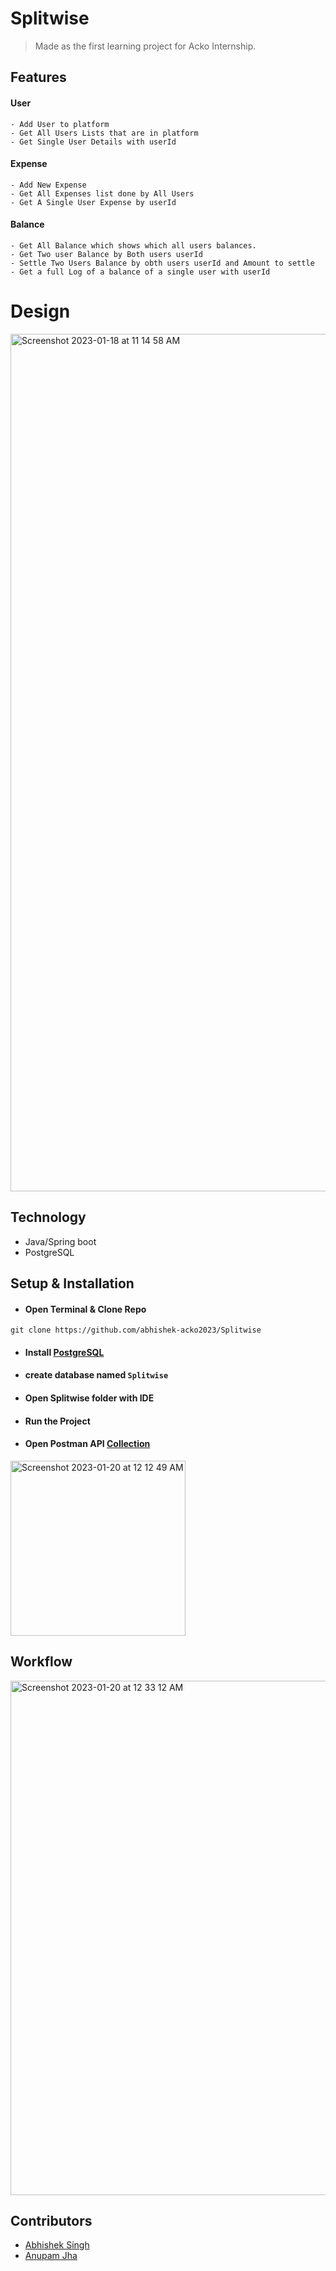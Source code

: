 # Splitwise

> Made as the first learning project for Acko Internship.

## Features

#### User

```
- Add User to platform
- Get All Users Lists that are in platform
- Get Single User Details with userId
```

#### Expense

```
- Add New Expense
- Get All Expenses list done by All Users
- Get A Single User Expense by userId
```

#### Balance

```
- Get All Balance which shows which all users balances.
- Get Two user Balance by Both users userId 
- Settle Two Users Balance by obth users userId and Amount to settle
- Get a full Log of a balance of a single user with userId
```


# Design

<img width="1372" alt="Screenshot 2023-01-18 at 11 14 58 AM" src="https://user-images.githubusercontent.com/122344860/213093838-f80b2e96-60dc-4f75-aead-c60d0c3e7e97.png" />

## Technology

- Java/Spring boot
- PostgreSQL

## Setup & Installation

- #### Open Terminal & Clone Repo


```
git clone https://github.com/abhishek-acko2023/Splitwise
```

- #### Install [PostgreSQL](https://www.postgresql.org/download/macosx/)

- #### create database named `Splitwise`

- #### Open Splitwise folder with IDE

- #### Run the Project

- #### Open Postman API [Collection](https://acko-tech.postman.co/workspace/New-Team-Workspace~d39a652f-c370-48f1-97ce-8d666ec4ee29/collection/25265205-a85ed01d-38f6-4c22-ae87-f5f1a4d7e91f?action=share&creator=25261524)

<img width="280" alt="Screenshot 2023-01-20 at 12 12 49 AM" src="https://user-images.githubusercontent.com/122344860/213541735-ee8441c5-b0fb-40f6-a597-a07c8a141fcb.png">

## Workflow

<img width="823" alt="Screenshot 2023-01-20 at 12 33 12 AM" src="https://user-images.githubusercontent.com/122344860/213541745-bcfc892d-bf6e-429a-9838-c8d68cafe290.png">

## Contributors

- [Abhishek Singh](https://github.com/abhishek-acko2023)
- [Anupam Jha](https://github.com/anupam1099/)
